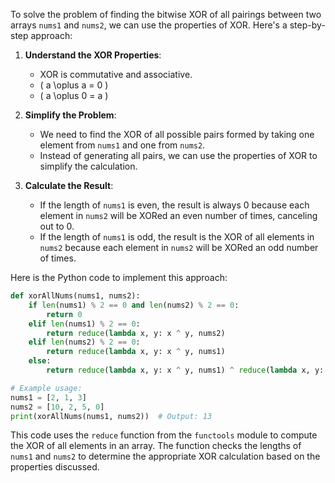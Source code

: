 To solve the problem of finding the bitwise XOR of all pairings between two arrays `nums1` and `nums2`, we can use the properties of XOR. Here's a step-by-step approach:

1. **Understand the XOR Properties**:
   - XOR is commutative and associative.
   - \( a \oplus a = 0 \)
   - \( a \oplus 0 = a \)

2. **Simplify the Problem**:
   - We need to find the XOR of all possible pairs formed by taking one element from `nums1` and one from `nums2`.
   - Instead of generating all pairs, we can use the properties of XOR to simplify the calculation.

3. **Calculate the Result**:
   - If the length of `nums1` is even, the result is always 0 because each element in `nums2` will be XORed an even number of times, canceling out to 0.
   - If the length of `nums1` is odd, the result is the XOR of all elements in `nums2` because each element in `nums2` will be XORed an odd number of times.

Here is the Python code to implement this approach:

```python
def xorAllNums(nums1, nums2):
    if len(nums1) % 2 == 0 and len(nums2) % 2 == 0:
        return 0
    elif len(nums1) % 2 == 0:
        return reduce(lambda x, y: x ^ y, nums2)
    elif len(nums2) % 2 == 0:
        return reduce(lambda x, y: x ^ y, nums1)
    else:
        return reduce(lambda x, y: x ^ y, nums1) ^ reduce(lambda x, y: x ^ y, nums2)

# Example usage:
nums1 = [2, 1, 3]
nums2 = [10, 2, 5, 0]
print(xorAllNums(nums1, nums2))  # Output: 13
```

This code uses the `reduce` function from the `functools` module to compute the XOR of all elements in an array. The function checks the lengths of `nums1` and `nums2` to determine the appropriate XOR calculation based on the properties discussed.

